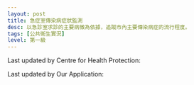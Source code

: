 ```yaml
---
layout: post
title: 急症室傳染病症狀監測
desc: 以急診室求診的主要病徵為依據，追蹤市內主要傳染病症的流行程度。
tags: [公共衛生實況]
level: 第一級
---
```

<script src="https://cdnjs.cloudflare.com/ajax/libs/jquery/3.1.0/jquery.min.js"></script>
<script src="https://cdnjs.cloudflare.com/ajax/libs/jquery-sheetrock/1.1.4/dist/sheetrock.min.js"></script>
<script src="https://cdnjs.cloudflare.com/ajax/libs/moment.js/2.20.1/moment.min.js"></script>
<script src="https://cdnjs.cloudflare.com/ajax/libs/moment.js/2.20.1/locale/zh-hk.js"></script>
<script src="https://cdnjs.cloudflare.com/ajax/libs/Chart.js/2.7.1/Chart.min.js"></script>

Last updated by Centre for Health Protection: 
<span id="lastmodified"></span>

Last updated by Our Application: 
<span id="lastrequested"></span>

<div class="chart-container" style="position: relative; height:600px;">
    <canvas id="chart" height="600" width="600"></canvas>
</div>

<table id="statistics" class="table table-condensed table-striped"></table>
  
<script>  
  //update chart
      var flu = [];
      var hfmd = [];
      var ge = [];      
      var conjunctivitis = [];      
      var labels = [];
var chartColors = {
	red: 'rgb(255, 99, 132)',
	orange: 'rgb(255, 159, 64)',
	yellow: 'rgb(255, 205, 86)',
	green: 'rgb(75, 192, 192)',
	blue: 'rgb(54, 162, 235)',
	purple: 'rgb(153, 102, 255)',
	grey: 'rgb(201, 203, 207)'
};
	function parseDate(dateString){
		return moment(dateString,'DD-MMM-YYYY','en');
	}
	function getData(fetchSize){
		
    $('#statistics').sheetrock({
      url: mySpreadsheet,  
      query: "select D,E,F,G,H order by D desc",
      fetchSize: fetchSize,
  
      labels: ['End date of the week 該周的結束日期', 'Weekly average rate for the influenza-like illness syndrome group 流行性感冒病類症狀組的每周平均比率', 'Weekly average rate for the hand, foot and mouth disease syndrome group 手足口病症狀組的每周平均比率', 'Weekly average rate for the acute gastroenteritis syndrome group 急性腸道傳染病症狀組的每周平均比率', 'Weekly average rate for the acute conjunctivitis syndrome group 急性結膜炎症狀組的每周平均比率'],
      callback: updateChart
    });  
    
	}

		var ctx = document.getElementById("chart").getContext("2d");
		var cfg = {
			type: 'bar',
			data: {
				labels: [],
				datasets: [{
					label: "Influenza-like Illness Syndrome",
					data: [],
					type: 'line',
					pointRadius: 0,
					fill: false,
					lineTension: 0,
					borderWidth: 2,

                    backgroundColor: chartColors.blue,
                    borderColor: chartColors.blue,
				},{
					label: "Hand Foot and Mouth Disease Syndrome",
					data: [],
					type: 'line',
					pointRadius: 0,
					fill: false,
					lineTension: 0,
					borderWidth: 2
				},{
					label: "Acute Gastroenteritis Syndrome",
					data: [],
					type: 'line',
					pointRadius: 0,
					fill: false,
					lineTension: 0,
					borderWidth: 2,

                    backgroundColor: chartColors.red,
                    borderColor: chartColors.red,          
				},{
					label: "Acute Conjunctivitis Syndrome",
					data: [],
					type: 'line',
					pointRadius: 0,
					fill: false,
					lineTension: 0,
					borderWidth: 5,

                    backgroundColor: chartColors.green,
                    borderColor: chartColors.green,
				}]
			},
			options: {
                responsive: true,		
		maintainAspectRatio: false,
                title:{
                    display:true,
                    text:'急症科傳染病症狀監測 \n Accident and Emergency Departments Communicable Diseases Syndromic Surveillance'
                },
				scales: {
					xAxes: [{
						type: 'time',
						distribution: 'series',
						time: {
							parser: parseDate
						}
					}],
					yAxes: [{
						scaleLabel: {
							display: true,
							labelString: 'Weekly Average Rate'
						}
					}]
				}
			}
		};
		var chart = new Chart(ctx, cfg);
    function updateChart(error, options, response) {
      if (!response.rows){
      	return;
      }
      for (var i = 1; i < response.rows.length; i++) {
        labels.push(response.rows[i].cellsArray[0]);
        flu.push(response.rows[i].cellsArray[1]);
        hfmd.push(response.rows[i].cellsArray[2]);
        ge.push(response.rows[i].cellsArray[3]);        
        conjunctivitis.push(response.rows[i].cellsArray[4]);
      }
      chart.config.data.datasets[0].data = flu;
      chart.config.data.datasets[1].data = hfmd;
      chart.config.data.datasets[2].data = ge;
      chart.config.data.datasets[3].data = conjunctivitis;      
      chart.config.data.labels = labels;
      console.log(chart.config.data);
      chart.update();
      getData(500);
		}

    var mySpreadsheet = 'https://docs.google.com/spreadsheets/d/1xgMyJ5BT1R-1ZFukNy6oH4_SwaCSag6voon7a4yVkLo/edit?#gid=0';
  	getData(500);
</script>
